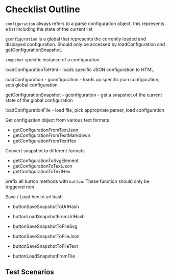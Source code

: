 # Checklist Outline


`configuration` always refers to a parse configuration object, this represents a list including the state of the current list

`gconfiguration` is a global that represents the currently loaded and displayed configuration. Should only be accessed by loadConfiguration and getConfigurationSnapshot.

`snapshot` specific instance of a configuration

loadConfigurationToHtml
    - loads specific JSON configuration to HTML

loadConfiguration
    - gconfiguration
    - loads up specific json configuration, sets global configuration

getConfigurationSnapshot
    - gconfiguration
    - get a snapshot of the current state of the global configuration


loadConfigurationFile
    - load file, pick appropriate parser, load configuration

Get configuation object from various text formats

- getConfigurationFromTextJson
- getConfigurationFromTextMarkdown
- getConfigurationFromTextHex


Convert snapshot to different formats

- getConfigurationToSvgElement
- getConfigurationToTextJson
- getConfigurationToTextHex




prefix all button methods with `button`. These function should only be triggered rom 

Save / Load hex to url hash

- buttonSaveSnapshotToUrlHash
- buttonLoadSnapshotFromUrlHash

- buttonSaveSnapshotToFileSvg
- buttonSaveSnapshotToFileJson
- buttonSaveSnapshotToFileText

- buttonLoadSnapshotFromFile


## Test Scenarios